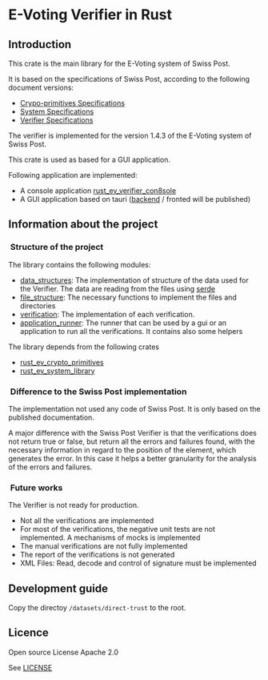# E-Voting Verifier in Rust

## Introduction

This crate is the main library for the E-Voting system of Swiss Post.

It is based on the specifications of Swiss Post, according to the following document versions:

- [Crypo-primitives Specifications](https://gitlab.com/swisspost-evoting/crypto-primitives/crypto-primitives/-/blob/master/Crypto-Primitives-Specification.pdf?ref_type=heads)
- [System Specifications](https://gitlab.com/swisspost-evoting/e-voting/e-voting-documentation/-/blob/master/System/System_Specification.pdf)
- [Verifier Specifications](https://gitlab.com/swisspost-evoting/e-voting/e-voting-documentation/-/blob/master/System/Verifier_Specification.pdf?ref_type=heads)

The verifier is implemented for the version 1.4.3 of the E-Voting system of Swiss Post.

This crate is used as based for a GUI application.

Following application are implemented:
- A console application [rust_ev_verifier_con8sole](https://github.com/de-mo/rust_ev_verifier_console)
- A GUI application based on tauri ([backend](https://github.com/de-mo/rust_ev_verifier_gui_backend) / fronted will be published)

## Information about the project

###  Structure of the project

The library contains the following modules:

- [data_structures](src/data_structures/mod.rs): The implementation of structure of the data used for the Verifier. The data are reading from the files using [serde](https://docs.rs/serde/latest/serde/)
- [file_structure](src/file_structure/mod.rs): The necessary functions to implement the files and directories
- [verification](src/verification/mod.rs): The implementation of each verification.
- [application_runner](src/application_runner/mod.rs): The runner that can be used by a gui or an application to run all the verifications. It contains also some helpers

The library depends from the following crates
- [rust_ev_crypto_primitives](https://github.com/de-mo/rust_ev_crypto_primitives)
- [rust_ev_system_library](https://github.com/de-mo/rust_ev_system_library)

###  Difference to the Swiss Post implementation

The implementation not used any code of Swiss Post. It is only based on the published documentation.

A major difference with the Swiss Post Verifier is that the verifications does not return true or false, but return all the errors and failures found, with the necessary information in regard to the position of the element, which generates the error. In this case it helps a better granularity for the analysis of the errors and failures.

###  Future works

The Verifier is not ready for production.

- Not all the verifications are implemented
- For most of the verifications, the negative unit tests are not implemented. A mechanisms of mocks is implemented
- The manual verifications are not fully implemented
- The report of the verifications is not generated
- XML Files: Read, decode and control of signature must be implemented

## Development guide

Copy the directoy `/datasets/direct-trust` to the root.

## Licence

Open source License Apache 2.0

See [LICENSE](LICENSE)

